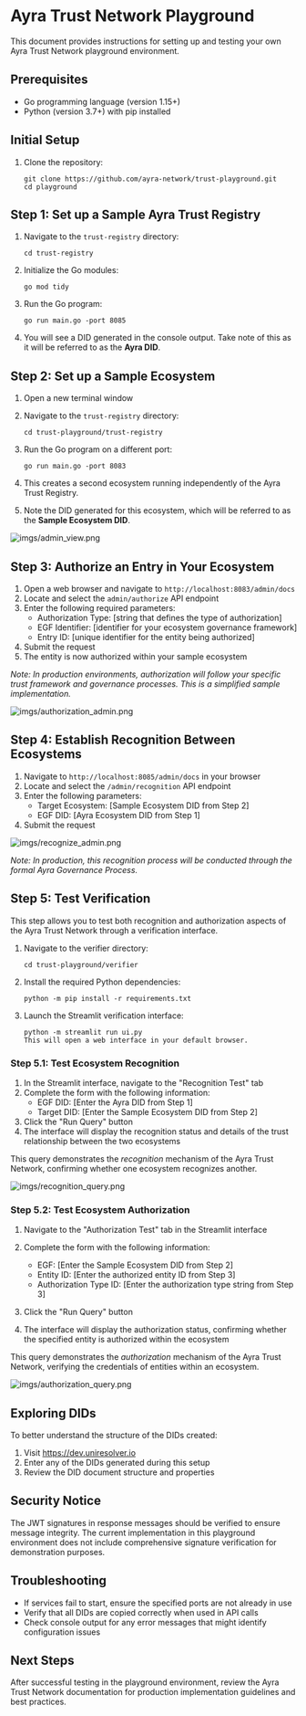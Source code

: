 # Ayra Trust Network Playground

This document provides instructions for setting up and testing your own Ayra Trust Network playground environment.

## Prerequisites

- Go programming language (version 1.15+)
- Python (version 3.7+) with pip installed

## Initial Setup

1. Clone the repository:
   ```
   git clone https://github.com/ayra-network/trust-playground.git
   cd playground 
   ```

## Step 1: Set up a Sample Ayra Trust Registry

1. Navigate to the `trust-registry` directory:
   ```
   cd trust-registry
   ```

2. Initialize the Go modules:
   ```
   go mod tidy
   ```

3. Run the Go program:
   ```
   go run main.go -port 8085
   ```

4. You will see a DID generated in the console output. Take note of this as it will be referred to as the **Ayra DID**.

## Step 2: Set up a Sample Ecosystem

1. Open a new terminal window

2. Navigate to the `trust-registry` directory:
   ```
   cd trust-playground/trust-registry
   ```

3. Run the Go program on a different port:
   ```
   go run main.go -port 8083
   ```

4. This creates a second ecosystem running independently of the Ayra Trust Registry.

5. Note the DID generated for this ecosystem, which will be referred to as the **Sample Ecosystem DID**.

![imgs/admin_view.png](imgs/admin_view.png)

## Step 3: Authorize an Entry in Your Ecosystem

1. Open a web browser and navigate to `http://localhost:8083/admin/docs`
2. Locate and select the `admin/authorize` API endpoint
3. Enter the following required parameters:
   - Authorization Type: [string that defines the type of authorization]
   - EGF Identifier: [identifier for your ecosystem governance framework]
   - Entry ID: [unique identifier for the entity being authorized]
4. Submit the request
5. The entity is now authorized within your sample ecosystem

*Note: In production environments, authorization will follow your specific trust framework and governance processes. This is a simplified sample implementation.*

![imgs/authorization_admin.png](imgs/authorization_admin.png)

## Step 4: Establish Recognition Between Ecosystems

1. Navigate to `http://localhost:8085/admin/docs` in your browser
2. Locate and select the `/admin/recognition` API endpoint
3. Enter the following parameters:
   - Target Ecosystem: [Sample Ecosystem DID from Step 2]
   - EGF DID: [Ayra Ecosystem DID from Step 1]
4. Submit the request

![imgs/recognize_admin.png](imgs/recognize_admin.png)

*Note: In production, this recognition process will be conducted through the formal Ayra Governance Process.*

## Step 5: Test Verification

This step allows you to test both recognition and authorization aspects of the Ayra Trust Network through a verification interface.

1. Navigate to the verifier directory:
   ```
   cd trust-playground/verifier
   ```
2. Install the required Python dependencies:
   ```
   python -m pip install -r requirements.txt
   ```
3. Launch the Streamlit verification interface:
   ```
   python -m streamlit run ui.py
   This will open a web interface in your default browser.

### Step 5.1: Test Ecosystem Recognition

1. In the Streamlit interface, navigate to the "Recognition Test" tab
2. Complete the form with the following information:
   - EGF DID: [Enter the Ayra DID from Step 1]
   - Target DID: [Enter the Sample Ecosystem DID from Step 2]
3. Click the "Run Query" button
4. The interface will display the recognition status and details of the trust relationship between the two ecosystems

This query demonstrates the *recognition* mechanism of the Ayra Trust Network, confirming whether one ecosystem recognizes another.

![imgs/recognition_query.png](imgs/recognition_query.png)


### Step 5.2: Test Ecosystem Authorization

1. Navigate to the "Authorization Test" tab in the Streamlit interface

2. Complete the form with the following information:
   - EGF: [Enter the Sample Ecosystem DID from Step 2]
   - Entity ID: [Enter the authorized entity ID from Step 3]
   - Authorization Type ID: [Enter the authorization type string from Step 3]
3. Click the "Run Query" button
4. The interface will display the authorization status, confirming whether the specified entity is authorized within the ecosystem

This query demonstrates the *authorization* mechanism of the Ayra Trust Network, verifying the credentials of entities within an ecosystem.

![imgs/authorization_query.png](imgs/authorization_query.png)


## Exploring DIDs

To better understand the structure of the DIDs created:

1. Visit https://dev.uniresolver.io
2. Enter any of the DIDs generated during this setup
3. Review the DID document structure and properties

## Security Notice

The JWT signatures in response messages should be verified to ensure message
integrity. The current implementation in this playground environment does not
include comprehensive signature verification for demonstration purposes.

## Troubleshooting

- If services fail to start, ensure the specified ports are not already in use
- Verify that all DIDs are copied correctly when used in API calls
- Check console output for any error messages that might identify configuration issues

## Next Steps

After successful testing in the playground environment, review the Ayra Trust
Network documentation for production implementation guidelines and best
practices.
